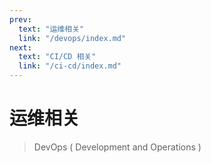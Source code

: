 ```yaml
---
prev:
  text: "运维相关"
  link: "/devops/index.md"
next:
  text: "CI/CD 相关"
  link: "/ci-cd/index.md"
---
```


# 运维相关

> DevOps ( Development and Operations )
